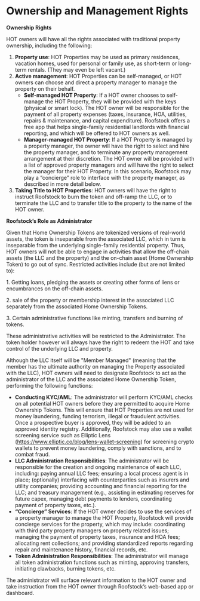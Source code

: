 # Ownership and Management Rights

**Ownership Rights**

HOT owners will have all the rights associated with traditional property ownership, including the following:&#x20;

1. **Property use**: HOT Properties may be used as primary residences, vacation homes, used for  personal or family use, as short-term or long-term rentals. (They may even be left vacant.)&#x20;
2. **Active management**: HOT Properties can be self-managed, or HOT owners can choose and direct a property manager to manage the property on their behalf.
   * **Self-managed HOT Property**: If a HOT owner chooses to self-manage the HOT Property, they will be provided with the keys (physical or smart lock). The HOT owner will be responsible for the payment of all property expenses (taxes, insurance, HOA, utilities, repairs & maintenance, and capital expenditure). Roofstock offers a free app that helps single-family residential landlords with financial reporting, and which will be offered to HOT owners as well.&#x20;
   * **Manager-managed HOT Property**: If a HOT Property is managed by a property manager, the owner will have the right to select and hire the property manager, and to terminate any property management arrangement at their discretion. The HOT owner will be provided with a list of approved property managers and will have the right to select the manager for their HOT Property. In this scenario, Roofstock may play a “concierge” role to interface with the property manager, as described in more detail below.&#x20;
3. **Taking Title to HOT Properties**: HOT owners will have the right to instruct Roofstock to burn the token and off-ramp the LLC, or to terminate the LLC and to transfer title to the property to the name of the HOT owner.&#x20;

**Roofstock’s Role as Administrator**&#x20;

Given that Home Ownership Tokens are tokenized versions of real-world assets, the token is inseparable from the associated LLC, which in turn is inseparable from the underlying single-family residential property. Thus, HOT owners will not be able to engage in activities that allow the off-chain assets (the LLC and the property) and the on-chain asset (Home Ownership Token) to go out of sync. Restricted activities include (but are not limited to):

1\. Getting loans, pledging the assets or creating other forms of liens or encumbrances on the off-chain assets.

2\. sale of the property or membership interest in the associated LLC separately from the associated Home Ownership Tokens.

3\. Certain administrative functions like minting, transfers and burning of tokens.&#x20;

These administrative activities will be restricted to the Administrator. The token holder however will always have the right to redeem the HOT and take control of the underlying LLC and property.

Although the LLC itself will be "Member Managed" (meaning that the member has the ultimate authority on managing the Property associated with the LLC), HOT owners will need to designate Roofstock to act as the administrator of the LLC and the associated Home Ownership Token, performing the following functions: &#x20;

* **Conducting KYC/AML**: The administrator will perform KYC/AML checks on all potential HOT owners before they are permitted to acquire Home Ownership Tokens. This will ensure that HOT Properties are not used for money laundering, funding terrorism, illegal or fraudulent activities. Once a prospective buyer is approved, they will be added to an approved identity registry. Additionally, Roofstock may also use a wallet screening service such as Elliptic Lens (https://www.elliptic.co/blog/lens-wallet-screening) for screening crypto wallets to prevent money laundering, comply with sanctions, and to combat fraud. &#x20;
* **LLC Administration Responsibilities**: The administrator will be responsible for the creation and ongoing maintenance of each LLC, including: paying annual LLC fees; ensuring a local process agent is in place; (optionally) interfacing with counterparties such as insurers and utility companies; providing accounting and financial reporting for the LLC; and treasury management (e.g., assisting in estimating reserves for future capex, managing debt payments to lenders, coordinating payment of property taxes, etc.).&#x20;
* **“Concierge” Services**: If the HOT owner decides to use the services of a property manager to manage the HOT Property, Roofstock will provide concierge services for the property, which may include: coordinating with third party property managers on property related issues; managing the payment of property taxes, insurance and HOA fees; allocating rent collections; and providing standardized reports regarding repair and maintenance history, financial records, etc. &#x20;
* **Token Administration Responsibilities**: The administrator will manage all token administration functions such as minting, approving transfers, initiating clawbacks, burning tokens, etc.  &#x20;

The administrator will surface relevant information to the HOT owner and take instruction from the HOT owner through Roofstock’s web-based app or dashboard. &#x20;
